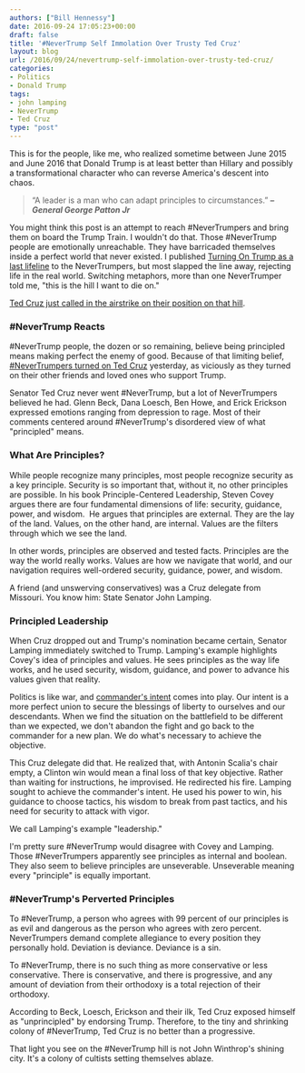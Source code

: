 ```yaml
---
authors: ["Bill Hennessy"]
date: 2016-09-24 17:05:23+00:00
draft: false
title: '#NeverTrump Self Immolation Over Trusty Ted Cruz'
layout: blog
url: /2016/09/24/nevertrump-self-immolation-over-trusty-ted-cruz/
categories:
- Politics
- Donald Trump
tags:
- john lamping
- NeverTrump
- Ted Cruz
type: "post"
---
```


This is for the people, like me, who realized sometime between June 2015 and June 2016 that Donald Trump is at least better than Hillary and possibly a transformational character who can reverse America's descent into chaos.



> “A leader is a man who can adapt principles to circumstances.”
**_– General George Patton Jr_**



You might think this post is an attempt to reach #NeverTrumpers and bring them on board the Trump Train. I wouldn't do that. Those #NeverTrump people are emotionally unreachable. They have barricaded themselves inside a perfect world that never existed. I published [Turning On Trump as a last lifeline](https://amzn.to/2dhU6WR) to the NeverTrumpers, but most slapped the line away, rejecting life in the real world. Switching metaphors, more than one NeverTrumper told me, "this is the hill I want to die on."

[Ted Cruz just called in the airstrike on their position on that hill](https://www.thegatewaypundit.com/2016/09/breking-ted-cruz-endorses-donald-trump-facebook-post/).



### #NeverTrump Reacts



#NeverTrump people, the dozen or so remaining, believe being principled means making perfect the enemy of good. Because of that limiting belief, [#NeverTrumpers turned on Ted Cruz](https://www.breitbart.com/big-government/2016/09/23/never-trump-explodes-ted-cruz-backs-donald-trump-president/) yesterday, as viciously as they turned on their other friends and loved ones who support Trump.

Senator Ted Cruz never went #NeverTrump, but a lot of NeverTrumpers believed he had. Glenn Beck, Dana Loesch, Ben Howe, and Erick Erickson expressed emotions ranging from depression to rage. Most of their comments centered around #NeverTrump's disordered view of what "principled" means.



### What Are Principles?



While people recognize many principles, most people recognize security as a key principle. Security is so important that, without it, no other principles are possible. In his book Principle-Centered Leadership, Steven Covey argues there are four fundamental dimensions of life: security, guidance, power, and wisdom.  He argues that principles are external. They are the lay of the land. Values, on the other hand, are internal. Values are the filters through which we see the land.

In other words, principles are observed and tested facts. Principles are the way the world really works. Values are how we navigate that world, and our navigation requires well-ordered security, guidance, power, and wisdom.

A friend (and unswerving conservatives) was a Cruz delegate from Missouri. You know him: State Senator John Lamping.



### Principled Leadership



When Cruz dropped out and Trump's nomination became certain, Senator Lamping immediately switched to Trump. Lamping's example highlights Covey's idea of principles and values. He sees principles as the way life works, and he used security, wisdom, guidance, and power to advance his values given that reality.

Politics is like war, and [commander's intent](https://hennessysview.com/2015/12/30/one-thing-the-military-teaches-that-business-school-doesnt/) comes into play. Our intent is a more perfect union to secure the blessings of liberty to ourselves and our descendants. When we find the situation on the battlefield to be different than we expected, we don't abandon the fight and go back to the commander for a new plan. We do what's necessary to achieve the objective.

This Cruz delegate did that. He realized that, with Antonin Scalia's chair empty, a Clinton win would mean a final loss of that key objective. Rather than waiting for instructions, he improvised. He redirected his fire. Lamping sought to achieve the commander's intent. He used his power to win, his guidance to choose tactics, his wisdom to break from past tactics, and his need for security to attack with vigor.

We call Lamping's example "leadership."

I'm pretty sure #NeverTrump would disagree with Covey and Lamping. Those #NeverTrumpers apparently see principles as internal and boolean. They also seem to believe principles are unseverable. Unseverable meaning every "principle" is equally important.



### #NeverTrump's Perverted Principles



To #NeverTrump, a person who agrees with 99 percent of our principles is as evil and dangerous as the person who agrees with zero percent. NeverTrumpers demand complete allegiance to every position they personally hold. Deviation is deviance. Deviance is a sin.

To #NeverTrump, there is no such thing as more conservative or less conservative. There is conservative, and there is progressive, and any amount of deviation from their orthodoxy is a total rejection of their orthodoxy.

According to Beck, Loesch, Erickson and their ilk, Ted Cruz exposed himself as "unprincipled" by endorsing Trump. Therefore, to the tiny and shrinking colony of #NeverTrump, Ted Cruz is no better than a progressive.

That light you see on the #NeverTrump hill is not John Winthrop's shining city. It's a colony of cultists setting themselves ablaze.
